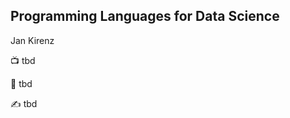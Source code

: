 ## Programming Languages for Data Science


Jan Kirenz

&#x1F4FA; tbd

&#x1F3A5; tbd

&#x270D;&#xFE0F; tbd
